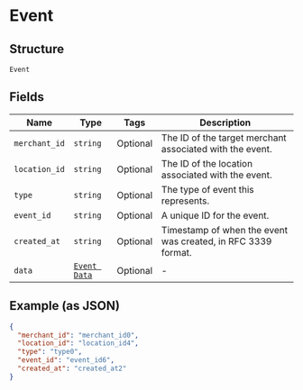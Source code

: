 
# Event

## Structure

`Event`

## Fields

| Name | Type | Tags | Description |
|  --- | --- | --- | --- |
| `merchant_id` | `string` | Optional | The ID of the target merchant associated with the event. |
| `location_id` | `string` | Optional | The ID of the location associated with the event. |
| `type` | `string` | Optional | The type of event this represents. |
| `event_id` | `string` | Optional | A unique ID for the event. |
| `created_at` | `string` | Optional | Timestamp of when the event was created, in RFC 3339 format. |
| `data` | [`Event Data`](../../doc/models/event-data.md) | Optional | - |

## Example (as JSON)

```json
{
  "merchant_id": "merchant_id0",
  "location_id": "location_id4",
  "type": "type0",
  "event_id": "event_id6",
  "created_at": "created_at2"
}
```

